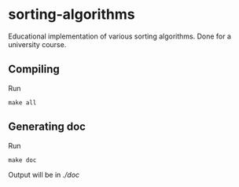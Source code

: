 # sorting-algorithms
Educational implementation of various sorting algorithms. Done for a university course.

## Compiling

Run
```
make all
```

## Generating doc

Run
```
make doc
```

Output will be in _./doc_
